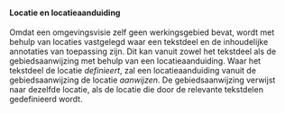 #### Locatie en locatieaanduiding

Omdat een omgevingsvisie zelf geen werkingsgebied bevat, wordt met behulp van
locaties vastgelegd waar een tekstdeel en de inhoudelijke annotaties van
toepassing zijn. Dit kan vanuit zowel het tekstdeel als de gebiedsaanwijzing met
behulp van een locatieaanduiding. Waar het tekstdeel de locatie *definieert*,
zal een locatieaanduiding vanuit de gebiedsaanwijzing de locatie *aanwijzen*. De
gebiedsaanwijzing verwijst naar dezelfde locatie, als de locatie die door de
relevante tekstdelen gedefinieerd wordt.
